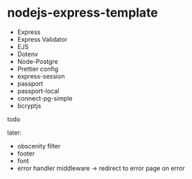 # nodejs-express-template

-   Express
-   Express Validator
-   EJS
-   Dotenv
-   Node-Postgre
-   Prettier config
-   express-session
-   passport
-   passport-local
-   connect-pg-simple
-   bcryptjs

todo

later:
- obscenity filter
- footer
- font
- error handler middleware -> redirect to error page on error